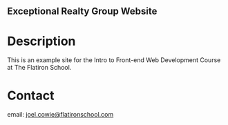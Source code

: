 Exceptional Realty Group Website
---

# Description

This is an example site for the Intro to Front-end Web Development Course at The Flatiron School.

# Contact

email: joel.cowie@flatironschool.com
